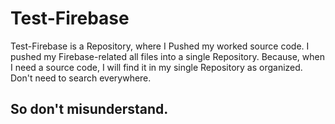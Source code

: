 # Test-Firebase

Test-Firebase is a Repository, where I Pushed my worked source code. I pushed my Firebase-related all files into a single Repository. Because, when I need a source code, I will find it in my single Repository as organized. Don't need to search everywhere.

## So don't misunderstand.
